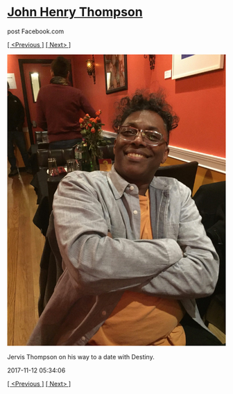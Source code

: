 # [John Henry Thompson](../README.md)
post Facebook.com

[[ <Previous ]](2017-11-12-5.md) [[ Next> ]](2017-11-12-7.md)

[![](../media/2017-11-12/OS-X-Photos-Jervis-Thompson-on-his-way-to-a-date-with-Destiny.jpg)](../README.md)

Jervis Thompson on his way to a date with Destiny.

2017-11-12 05:34:06

[[ <Previous ]](2017-11-12-5.md) [[ Next> ]](2017-11-12-7.md)